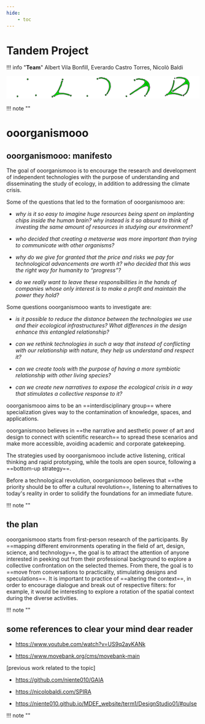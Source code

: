 ```yaml
---
hide:
    - toc
---
```

# **Tandem Project**

!!! info "**Team**"
     Albert Vila Bonfill, Everardo Castro Torres, Nicolò Baldi

![](processTotal.png)


!!! note ""

# **ooorganismooo**

## **ooorganismooo: manifesto**

The goal of ooorganismooo is to encourage the research and development of independent technologies with the purpose of understanding and disseminating the study of ecology, in addition to addressing the climate crisis.

Some of the questions that led to the formation of ooorganismooo are:

- *why is it so easy to imagine huge resources being spent on implanting chips inside the human brain?* *why instead is it so absurd to think of investing the same amount of resources in studying our environment?*

- *who decided that creating a metaverse was more important than trying to communicate with other organisms?*

- *why do we give for granted that the price and risks we pay for technological advancements are worth it?* *who decided that this was the right way for humanity to “progress”?*

- *do we really want to leave these responsibilities in the hands of companies whose only interest is to make a profit and maintain the power they hold?*


Some questions ooorganismooo wants to investigate are:

- *is it possible to reduce the distance between the technologies we use and their ecological infrastructures? What differences in the design enhance this entangled relationship?*

 - *can we rethink technologies in such a way that instead of conflicting with our relationship with nature, they help us understand and respect it?*
    
- *can we create tools with the purpose of having a more symbiotic relationship with other living species?*
    
- *can we create new narratives to expose the ecological crisis in a way that stimulates a collective response to it?*
    
ooorganismooo aims to be an ==interdisciplinary group== where specialization gives way to the contamination of knowledge, spaces, and applications.

ooorganismooo believes in ==the narrative and aesthetic power of art and design to connect with scientific research== to spread these scenarios and make more accessible, avoiding academic and corporate gatekeeping.

The strategies used by ooorganismooo include active listening, critical thinking and rapid prototyping, while the tools are open source, following a ==bottom-up strategy==.

Before a technological revolution, ooorganismooo believes that ==the priority should be to offer a cultural revolution==, listening to alternatives to today's reality in order to solidify the foundations for an immediate future.

!!! note ""

## **the plan** 
ooorganismooo starts from first-person research of the participants.
By ==mapping different environments operating in the field of art, design, science, and technology==, the goal is to attract the attention of anyone interested in peeking out from their professional background to explore a collective confrontation on the selected themes.
From there, the goal is to ==move from conversations to practicality, stimulating designs and speculations==.
It is important to practice of ==altering the context==, in order to encourage dialogue and break out of respective filters: for example, it would be interesting to explore a rotation of the spatial context during the diverse activities.

!!! note ""

## **some references to clear your mind dear reader**

- https://www.youtube.com/watch?v=US9q2ayKANk

- https://www.movebank.org/cms/movebank-main

[previous work related to the topic]
- https://github.com/niente010/GAIA

- https://nicolobaldi.com/SPIRA

- https://niente010.github.io/MDEF_website/term1/DesignStudio01/#pulse

!!! note ""
